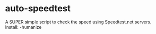 # auto-speedtest
A SUPER simple script to check the speed using Speedtest.net servers.
Install:
-humanize
